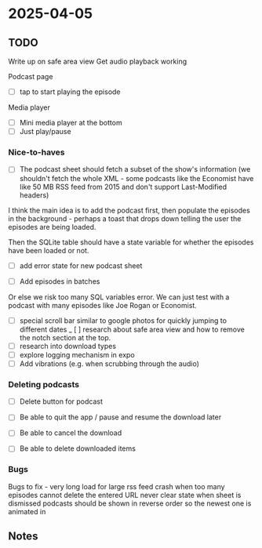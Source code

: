 # 2025-04-05

## TODO

Write up on safe area view
Get audio playback working

Podcast page

- [ ] tap to start playing the episode

Media player

- [ ] Mini media player at the bottom
- [ ] Just play/pause

### Nice-to-haves

- [ ] The podcast sheet should fetch a subset of the show's information (we shouldn't fetch the whole XML - some podcasts like the Economist have like 50 MB RSS feed from 2015 and don't support Last-Modified headers)

I think the main idea is to add the podcast first, then populate the episodes in the background - perhaps a toast that drops down telling the user the episodes are being loaded.

Then the SQLite table should have a state variable for whether the episodes have been loaded or not.

- [ ] add error state for new podcast sheet

- [ ] Add episodes in batches

Or else we risk too many SQL variables error.
We can just test with a podcast with many episodes like Joe Rogan or Economist.

- [ ] special scroll bar similar to google photos for quickly jumping to different dates
_ [ ] research about safe area view and how to remove the notch section at the top.
- [ ] research into download types
- [ ] explore logging mechanism in expo
- [ ] Add vibrations (e.g. when scrubbing through the audio)

### Deleting podcasts

- [ ] Delete button for podcast

- [ ] Be able to quit the app / pause and resume the download later
- [ ] Be able to cancel the download
- [ ] Be able to delete downloaded items

### Bugs

Bugs to fix - very long load for large rss feed
crash when too many episodes
cannot delete the entered URL
never clear state when sheet is dismissed
podcasts should be shown in reverse order so the newest one is animated in

## Notes
